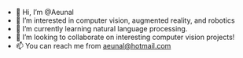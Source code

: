 - 👋 Hi, I’m @Aeunal
- 👀 I’m interested in computer vision, augmented reality, and robotics
- 🌱 I’m currently learning natural language processing.
- 💞️ I’m looking to collaborate on interesting computer vision projects!
- 📫 You can reach me from aeunal@hotmail.com

<!---
Aeunal/Aeunal is a ✨ special ✨ repository because its `README.md` (this file) appears on your GitHub profile.
You can click the Preview link to take a look at your changes.
--->
